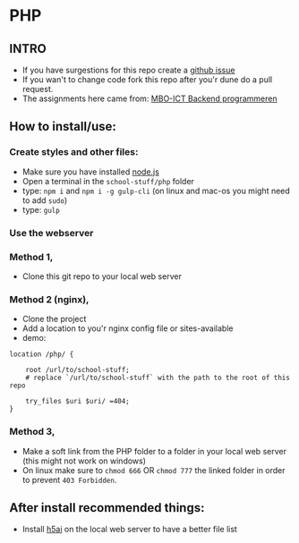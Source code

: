 # PHP

## INTRO
- If you have surgestions for this repo create a [github issue](https://github.com/mjarkk/school-stuff/issues)
- If you wan't to change code fork this repo after you'r dune do a pull request.
- The assignments here came from: [MBO-ICT Backend programmeren](https://www.bol.com/nl/p/mbo-ict-backend-programmeren/9200000056845953/)

## How to install/use:

### Create styles and other files:
- Make sure you have installed [node.js](https://nodejs.org/en/)
- Open a terminal in the `school-stuff/php` folder
- type: `npm i` and `npm i -g gulp-cli` (on linux and mac-os you might need to add `sudo`)
- type: `gulp`

### Use the webserver
### Method 1,
- Clone this git repo to your local web server

### Method 2 (nginx),
- Clone the project
- Add a location to you'r nginx config file or sites-available  
- demo:
```
location /php/ {

    root /url/to/school-stuff;
    # replace `/url/to/school-stuff` with the path to the root of this repo

    try_files $uri $uri/ =404;
}
```

### Method 3,
- Make a soft link from the PHP folder to a folder in your local web server (this might not work on windows)
- On linux make sure to `chmod 666` OR `chmod 777` the linked folder in order to prevent `403 Forbidden`.

## After install recommended things:
- Install [h5ai](https://larsjung.de/h5ai/) on the local web server to have a better file list
